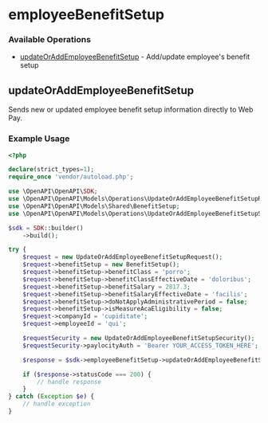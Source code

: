 # employeeBenefitSetup

### Available Operations

* [updateOrAddEmployeeBenefitSetup](#updateoraddemployeebenefitsetup) - Add/update employee's benefit setup

## updateOrAddEmployeeBenefitSetup

Sends new or updated employee benefit setup information directly to Web Pay.

### Example Usage

```php
<?php

declare(strict_types=1);
require_once 'vendor/autoload.php';

use \OpenAPI\OpenAPI\SDK;
use \OpenAPI\OpenAPI\Models\Operations\UpdateOrAddEmployeeBenefitSetupRequest;
use \OpenAPI\OpenAPI\Models\Shared\BenefitSetup;
use \OpenAPI\OpenAPI\Models\Operations\UpdateOrAddEmployeeBenefitSetupSecurity;

$sdk = SDK::builder()
    ->build();

try {
    $request = new UpdateOrAddEmployeeBenefitSetupRequest();
    $request->benefitSetup = new BenefitSetup();
    $request->benefitSetup->benefitClass = 'porro';
    $request->benefitSetup->benefitClassEffectiveDate = 'doloribus';
    $request->benefitSetup->benefitSalary = 2817.3;
    $request->benefitSetup->benefitSalaryEffectiveDate = 'facilis';
    $request->benefitSetup->doNotApplyAdministrativePeriod = false;
    $request->benefitSetup->isMeasureAcaEligibility = false;
    $request->companyId = 'cupiditate';
    $request->employeeId = 'qui';

    $requestSecurity = new UpdateOrAddEmployeeBenefitSetupSecurity();
    $requestSecurity->paylocityAuth = 'Bearer YOUR_ACCESS_TOKEN_HERE';

    $response = $sdk->employeeBenefitSetup->updateOrAddEmployeeBenefitSetup($request, $requestSecurity);

    if ($response->statusCode === 200) {
        // handle response
    }
} catch (Exception $e) {
    // handle exception
}
```
